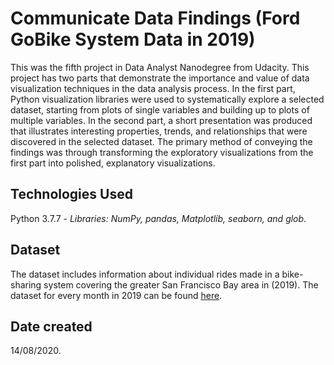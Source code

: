 # Communicate Data Findings (Ford GoBike System Data in 2019)
This was the fifth project in Data Analyst Nanodegree from Udacity. This project has two parts that demonstrate the importance and value of data visualization techniques in the data analysis process. In the first part, Python visualization libraries were used to systematically explore a selected dataset, starting from plots of single variables and building up to plots of multiple variables. In the second part, a short presentation was produced that illustrates interesting properties, trends, and relationships that were discovered in the selected dataset. The primary method of conveying the findings was through transforming the exploratory visualizations from the first part into polished, explanatory visualizations.

## Technologies Used
Python 3.7.7 -  *Libraries: NumPy, pandas, Matplotlib, seaborn, and glob*.

## Dataset
The dataset includes information about individual rides made in a bike-sharing system covering the greater San Francisco Bay area in (2019). The dataset for every month in 2019 can be found [here](https://www.lyft.com/bikes/bay-wheels/system-data).

## Date created
14/08/2020.
